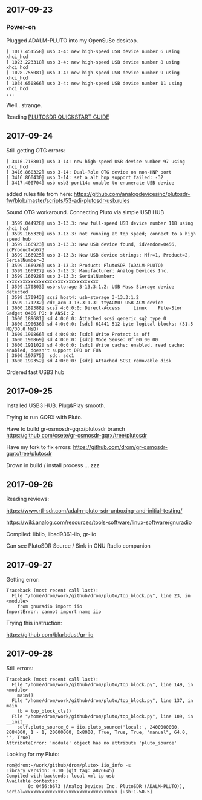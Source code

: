 ## 2017-09-23

### Power-on

Plugged ADALM-PLUTO into my OpenSuSe desktop.

```
[ 1017.451558] usb 3-4: new high-speed USB device number 6 using xhci_hcd
[ 1023.223318] usb 3-4: new high-speed USB device number 8 using xhci_hcd
[ 1028.755081] usb 3-4: new high-speed USB device number 9 using xhci_hcd
[ 1034.650866] usb 3-4: new high-speed USB device number 11 using xhci_hcd
...
```

Well.. strange.

Reading [PLUTOSDR QUICKSTART GUIDE](https://www.rtl-sdr.com/plutosdr-quickstart-guide/)

## 2017-09-24

Still getting OTG errors:
```
[ 3416.718801] usb 3-14: new high-speed USB device number 97 using xhci_hcd
[ 3416.860322] usb 3-14: Dual-Role OTG device on non-HNP port
[ 3416.860430] usb 3-14: set a_alt_hnp_support failed: -32
[ 3417.400704] usb usb3-port14: unable to enumerate USB device
```

added rules file from here:
https://github.com/analogdevicesinc/plutosdr-fw/blob/master/scripts/53-adi-plutosdr-usb.rules

Sound OTG workaround. Connecting Pluto via simple USB HUB
```
[ 3599.044928] usb 3-13.3: new full-speed USB device number 118 using xhci_hcd
[ 3599.165320] usb 3-13.3: not running at top speed; connect to a high speed hub
[ 3599.166923] usb 3-13.3: New USB device found, idVendor=0456, idProduct=b673
[ 3599.166925] usb 3-13.3: New USB device strings: Mfr=1, Product=2, SerialNumber=3
[ 3599.166926] usb 3-13.3: Product: PlutoSDR (ADALM-PLUTO)
[ 3599.166927] usb 3-13.3: Manufacturer: Analog Devices Inc.
[ 3599.166928] usb 3-13.3: SerialNumber: xxxxxxxxxxxxxxxxxxxxxxxxxxxxxxxxxx
[ 3599.170803] usb-storage 3-13.3:1.2: USB Mass Storage device detected
[ 3599.170943] scsi host4: usb-storage 3-13.3:1.2
[ 3599.171232] cdc_acm 3-13.3:1.3: ttyACM0: USB ACM device
[ 3600.189388] scsi 4:0:0:0: Direct-Access     Linux    File-Stor Gadget 0406 PQ: 0 ANSI: 2
[ 3600.189681] sd 4:0:0:0: Attached scsi generic sg2 type 0
[ 3600.190636] sd 4:0:0:0: [sdc] 61441 512-byte logical blocks: (31.5 MB/30.0 MiB)
[ 3600.190866] sd 4:0:0:0: [sdc] Write Protect is off
[ 3600.190869] sd 4:0:0:0: [sdc] Mode Sense: 0f 00 00 00
[ 3600.191102] sd 4:0:0:0: [sdc] Write cache: enabled, read cache: enabled, doesn't support DPO or FUA
[ 3600.197575]  sdc: sdc1
[ 3600.199352] sd 4:0:0:0: [sdc] Attached SCSI removable disk
```
Ordered fast USB3 hub

## 2017-09-25

Installed USB3 HUB. Plug&Play smooth.

Trying to run GQRX with Pluto.

Have to build gr-osmosdr-gqrx/plutosdr branch https://github.com/csete/gr-osmosdr-gqrx/tree/plutosdr

Have my fork to fix errors: https://github.com/drom/gr-osmosdr-gqrx/tree/plutosdr

Drown in build / install process ... zzz

## 2017-09-26

Reading reviews:

https://www.rtl-sdr.com/adalm-pluto-sdr-unboxing-and-initial-testing/

https://wiki.analog.com/resources/tools-software/linux-software/gnuradio

Compiled: libiio, libad9361-iio, gr-iio

Can see PlutoSDR Source / Sink in GNU Radio companion

## 2017-09-27

Getting error:

```
Traceback (most recent call last):
  File "/home/drom/work/github/drom/pluto/top_block.py", line 23, in <module>
    from gnuradio import iio
ImportError: cannot import name iio
```

Trying this instruction:

https://github.com/blurbdust/gr-iio

## 2017-09-28

Still errors:
```
Traceback (most recent call last):
  File "/home/drom/work/github/drom/pluto/top_block.py", line 149, in <module>
    main()
  File "/home/drom/work/github/drom/pluto/top_block.py", line 137, in main
    tb = top_block_cls()
  File "/home/drom/work/github/drom/pluto/top_block.py", line 109, in __init__
    self.pluto_source_0 = iio.pluto_source('local:', 2400000000, 2084000, 1 - 1, 20000000, 0x8000, True, True, True, "manual", 64.0, '', True)
AttributeError: 'module' object has no attribute 'pluto_source'

```

Looking for my Pluto:

```
rom@drom:~/work/github/drom/pluto> iio_info -s
Library version: 0.10 (git tag: a826645)
Compiled with backends: local xml ip usb
Available contexts:
        0: 0456:b673 (Analog Devices Inc. PlutoSDR (ADALM-PLUTO)), serial=xxxxxxxxxxxxxxxxxxxxxxxxxxxxxxxxxx [usb:1.50.5]

```
